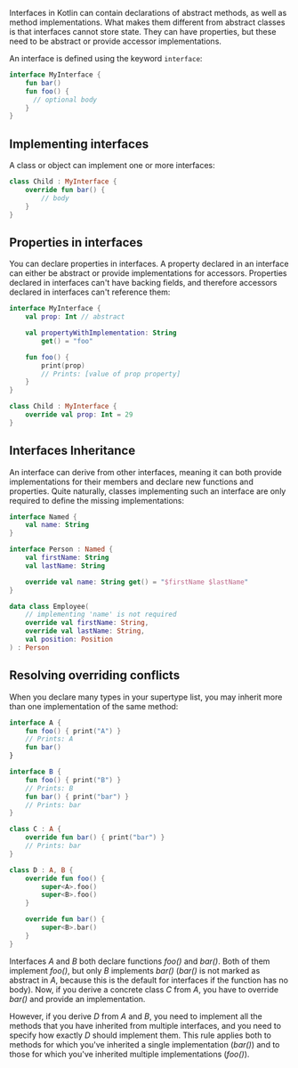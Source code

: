 [//]: # (title: Interfaces)

Interfaces in Kotlin can contain declarations of abstract methods, as well as method
implementations. What makes them different from abstract classes is that interfaces cannot store state. They can have
properties, but these need to be abstract or provide accessor implementations.

An interface is defined using the keyword `interface`:

```kotlin
interface MyInterface {
    fun bar()
    fun foo() {
      // optional body
    }
}
```

## Implementing interfaces

A class or object can implement one or more interfaces:

```kotlin
class Child : MyInterface {
    override fun bar() {
        // body
    }
}
```

## Properties in interfaces

You can declare properties in interfaces. A property declared in an interface can either be abstract or provide
implementations for accessors. Properties declared in interfaces can't have backing fields, and therefore accessors
declared in interfaces can't reference them:

```kotlin
interface MyInterface {
    val prop: Int // abstract

    val propertyWithImplementation: String
        get() = "foo"

    fun foo() {
        print(prop)
        // Prints: [value of prop property]
    }
}

class Child : MyInterface {
    override val prop: Int = 29
}
```

## Interfaces Inheritance

An interface can derive from other interfaces, meaning it can both provide implementations for their members and declare new
functions and properties. Quite naturally, classes implementing such an interface are only required to define
the missing implementations:

```kotlin
interface Named {
    val name: String
}

interface Person : Named {
    val firstName: String
    val lastName: String

    override val name: String get() = "$firstName $lastName"
}

data class Employee(
    // implementing 'name' is not required
    override val firstName: String,
    override val lastName: String,
    val position: Position
) : Person
```

## Resolving overriding conflicts

When you declare many types in your supertype list, you may inherit more than one implementation of the same method:

```kotlin
interface A {
    fun foo() { print("A") }
    // Prints: A
    fun bar()
}

interface B {
    fun foo() { print("B") }
    // Prints: B
    fun bar() { print("bar") }
    // Prints: bar
}

class C : A {
    override fun bar() { print("bar") }
    // Prints: bar
}

class D : A, B {
    override fun foo() {
        super<A>.foo()
        super<B>.foo()
    }

    override fun bar() {
        super<B>.bar()
    }
}
```

Interfaces *A* and *B* both declare functions *foo()* and *bar()*. Both of them implement *foo()*, but only *B* implements
*bar()* (*bar()* is not marked as abstract in *A*, because this is the default for interfaces if the function has no body).
Now, if you derive a concrete class *C* from *A*, you have to override *bar()* and provide an implementation.

However, if you derive *D* from *A* and *B*, you need to implement all the methods that you have
inherited from multiple interfaces, and you need to specify how exactly *D* should implement them. This rule applies
both to methods for which you've inherited a single implementation (*bar()*) and to those for which you've inherited multiple implementations (*foo()*).
